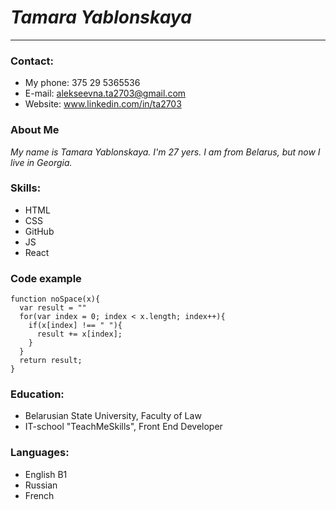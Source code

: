 # ***Tamara Yablonskaya***
*****

### Contact: 
* My phone: 375 29 5365536
* E-mail: alekseevna.ta2703@gmail.com
* Website: www.linkedin.com/in/ta2703

### About Me 
*My name is Tamara Yablonskaya.*
 *I'm 27 yers. I am from Belarus,*
*but now I live in Georgia.*

### Skills:
- HTML
- CSS
- GitHub
- JS
- React

### Code example
```
function noSpace(x){
  var result = ""
  for(var index = 0; index < x.length; index++){
    if(x[index] !== " "){
      result += x[index];
    }
  }
  return result;
}
```

### Education:
* Belarusian State University, Faculty of Law
* IT-school "TeachMeSkills", Front End Developer

### Languages:
* English B1
* Russian
* French
